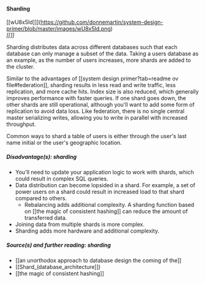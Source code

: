 #### Sharding

[[wU8x5Id]]](https://github.com/donnemartin/system-design-primer/blob/master/images/wU8x5Id.png)  
_[[]]_

Sharding distributes data across different databases such that each database can only manage a subset of the data. Taking a users database as an example, as the number of users increases, more shards are added to the cluster.

Similar to the advantages of [[system design primer?tab=readme ov file#federation]], sharding results in less read and write traffic, less replication, and more cache hits. Index size is also reduced, which generally improves performance with faster queries. If one shard goes down, the other shards are still operational, although you'll want to add some form of replication to avoid data loss. Like federation, there is no single central master serializing writes, allowing you to write in parallel with increased throughput.

Common ways to shard a table of users is either through the user's last name initial or the user's geographic location.
##### Disadvantage(s): sharding
- You'll need to update your application logic to work with shards, which could result in complex SQL queries.
- Data distribution can become lopsided in a shard. For example, a set of power users on a shard could result in increased load to that shard compared to others.
    - Rebalancing adds additional complexity. A sharding function based on [[the magic of consistent hashing]] can reduce the amount of transferred data.
- Joining data from multiple shards is more complex.
- Sharding adds more hardware and additional complexity.
##### Source(s) and further reading: sharding
- [[an unorthodox approach to database design the coming of the]]
- [[Shard_(database_architecture]])
- [[the magic of consistent hashing]]
